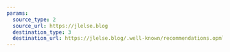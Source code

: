 ```yaml
---
params:
  source_type: 2
  source_url: https://jlelse.blog
  destination_type: 3
  destination_url: https://jlelse.blog/.well-known/recommendations.opml
---
```

